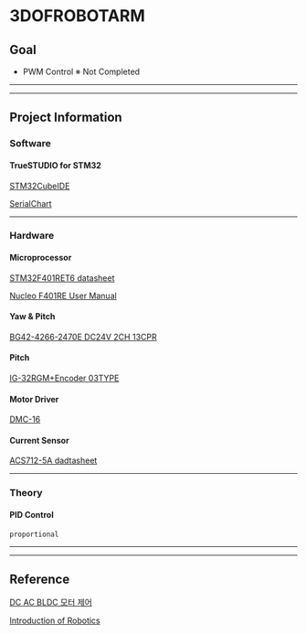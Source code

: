 # 3DOFROBOTARM

## Goal

* PWM Control
※ Not Completed

<hr/>

<hr/>

## Project Information

### Software

#### TrueSTUDIO for STM32

[STM32CubeIDE](https://atollic.com/resources/download/windows/ "STM32CubeIDE")

[SerialChart](http://starlino.com/data/serialchart/SerialChart_v034.zip "SerialChart")

<hr/>

### Hardware

#### Microprocessor
[STM32F401RET6 datasheet](https://kr.mouser.com/datasheet/2/389/dm00102166-1798034.pdf "STM32F401RET6")

[Nucleo F401RE User Manual](https://www.st.com/resource/en/user_manual/dm00105823-stm32-nucleo-64-boards-mb1136-stmicroelectronics.pdf "Nucleo F401RE User Manual")

#### Yaw & Pitch
[BG42-4266-2470E DC24V 2CH 13CPR](https://www.motorbank.kr/goods/goods_view.php?goodsNo=1000009787 "Geared DC Encoder Motor")

#### Pitch
[IG-32RGM+Encoder 03TYPE](http://www.dnjmall.com/shop/goods/goods_view.php?&goodsno=514&category=009001012 "Geared DC Encoder Motor")

#### Motor Driver
[DMC-16](https://www.motorbank.kr/goods/goods_view.php?goodsNo=1000007388 "DMC-16")

#### Current Sensor
[ACS712-5A dadtasheet](https://www.sparkfun.com/datasheets/BreakoutBoards/0712.pdf "ACS712-5A")

<hr/>

### Theory

#### PID Control
<pre><code>proportional </code></pre>

<hr/>

<hr/>

## Reference
[DC AC BLDC 모터 제어](http://www.bogdoo.com/b/shop/item.php?it_id=1503033887 "DC AC BLDC 모터 제어")

[Introduction of Robotics](https://www.pearson.com/us/higher-education/program/Craig-Introduction-to-Robotics-Mechanics-and-Control-4th-Edition/PGM91709.html "Introduction of Robotics" )

